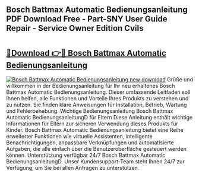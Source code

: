 ## Bosch Battmax Automatic Bedienungsanleitung PDF Download Free - Part-SNY User Guide Repair - Service Owner Edition CviIs

# <h2><a href="http://df1u5nq.blite.top/?on=Bosch+Battmax+Automatic+Bedienungsanleitung">🔗Download 👉🔴 Bosch Battmax Automatic Bedienungsanleitung</a></h2>

[![Bosch Battmax Automatic Bedienungsanleitung new download](https://i.imgur.com/lujVjoI.png)](http://df1u5nq.blite.top/?on=Bosch+Battmax+Automatic+Bedienungsanleitung)
Grüße und willkommen in der Bedienungsanleitung für Ihr neu erhaltenes Bosch Battmax Automatic Bedienungsanleitung. Dieser umfassende Leitfaden soll Ihnen helfen, alle Funktionen und Vorteile Ihres Produkts zu verstehen und zu nutzen. Sie finden klare Anweisungen für Installation, Betrieb, Wartung und Fehlerbehebung. Wichtige Bedienungsanleitung Bosch Battmax Automatic BedienungsanleitungD für Eltern Diese Anleitung enthält wichtige Informationen für Eltern zur sicheren Verwendung dieses Produkts für Kinder. Bosch Battmax Automatic Bedienungsanleitung bietet eine Reihe erweiterter Funktionen wie virtuelle Assistenten, intelligente Benachrichtigungen, anpassbare Verknüpfungen und automatisierte Aufgaben, die alle einfach über die Benutzeroberfläche gesteuert werden können. Unterstützung verfügbar 24/7 Bosch Battmax Automatic BedienungsanleitungD. Unser Kundensupport-Team steht Ihnen 24/7 zur Verfügung, um Sie bei allen Anfragen zu unterstützen.
